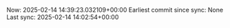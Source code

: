 Now: 2025-02-14 14:39:23.032109+00:00 Earliest commit since sync: None Last sync: 2025-02-14 14:02:54+00:00
